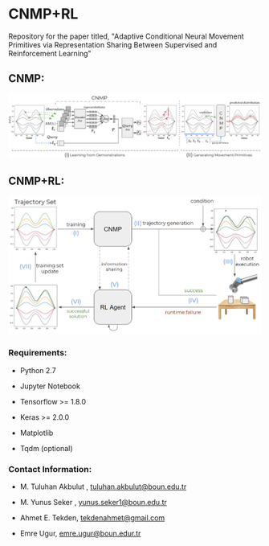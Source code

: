# CNMP+RL
Repository for the paper titled, "Adaptive  Conditional  Neural  Movement  Primitives  via  Representation Sharing  Between  Supervised  and  Reinforcement  Learning"

## CNMP:
![CNMP.png](CNMP.png)

## CNMP+RL:
![CNMP+RL.png](CNMP+RL.png)

### Requirements:

* Python 2.7
 
* Jupyter Notebook

* Tensorflow >= 1.8.0

* Keras >= 2.0.0

* Matplotlib

* Tqdm (optional)


### Contact Information:

* M. Tuluhan Akbulut , tuluhan.akbulut@boun.edu.tr

* M. Yunus Seker , yunus.seker1@boun.edu.tr

* Ahmet E. Tekden, tekdenahmet@gmail.com

* Emre Ugur, emre.ugur@boun.edur.tr
